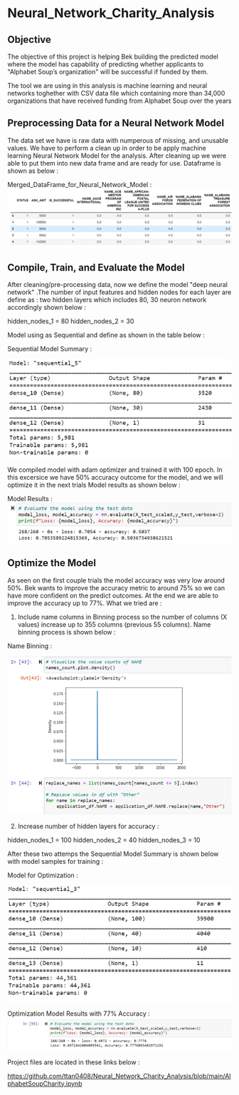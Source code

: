 # Neural_Network_Charity_Analysis

## Objective
The objective of this project is helping Bek building the predicted model where the model has capability of predicting whether applicants to "Alphabet Soup’s organization" will be successful if funded by them.

The tool we are using in this analysis is machine learning and neural networks toghether with CSV data file which containing more than 34,000 organizations that have received funding from Alphabet Soup over the years

## Preprocessing Data for a Neural Network Model

The data set we have is raw data with numperous of missing, and unusable values. We have to perform a clean up in order to be apply machine learning Neural Network Model for the analysis. After cleaning up we were able to put them into new data frame and are ready for use. Dataframe is shown as below :

Merged_DataFrame_for_Neural_Network_Model  : 
 ![alt text][Image1]
  
 [Image1]: https://github.com/ttan0408/Neural_Network_Charity_Analysis/blob/main/Merge_Dataframe.PNG "Merged_DataFrame_for_Neural_Network_Model"

## Compile, Train, and Evaluate the Model

After cleaning/pre-processing data, now we define the model "deep neural network" .The number of input features and hidden nodes for each layer are define as : two hidden layers which includes 80, 30 neuron network accordingly shown below :

hidden_nodes_1 = 80
hidden_nodes_2 = 30
 
Model using as Sequential and define as shown in the table below :

Sequential Model Summary  : 

 ![alt text][Image2]
  
 [Image2]: https://github.com/ttan0408/Neural_Network_Charity_Analysis/blob/main/Sequential_Model_Summary.PNG "Sequential Model Summary"


We compiled model with adam optimizer and trained it with 100 epoch. In this excersice we have 50% accuracy outcome for the model, and we will optimize it in the next trials
Model results as shown below :

Model Results  : 
 ![alt text][Image3]
  
 [Image3]: https://github.com/ttan0408/Neural_Network_Charity_Analysis/blob/main/First_Trained_Model.PNG "Model Results"


## Optimize the Model
As seen on the first couple trials the model accuracy was very low around 50%. Bek wants to improve the accuracy metric to around 75% so we can have more confident on the predict outcomes. At the end we are able to improve the accuracy up to 77%. What we tried are : 

1) Include name columns in Binning process so the number of columns (X values) increase up to 355 columns (previous 55 columns). Name binning process is shown below :

Name Binning  : 

 ![alt text][Image4]
  
 [Image4]: https://github.com/ttan0408/Neural_Network_Charity_Analysis/blob/main/Name_Pins.PNG "Name Binning"
 
2) Increase number of hidden layers for accuracy :

hidden_nodes_1 = 100
hidden_nodes_2 = 40
hidden_nodes_3 = 10

After these two attemps the Sequential Model Summary is shown below with model samples for training :

Model for Optimization  : 

 ![alt text][Image5]
  
 [Image5]: https://github.com/ttan0408/Neural_Network_Charity_Analysis/blob/main/Sequential_Model_Optimizer_Summary.PNG "Model for Optimization"

Optimization Model Results with 77% Accuracy  : 
 ![alt text][Image6]
  
 [Image6]: https://github.com/ttan0408/Neural_Network_Charity_Analysis/blob/main/Optimization.PNG "Optimization Model Results with 77% Accuracy"

Project files are located in these links below :

https://github.com/ttan0408/Neural_Network_Charity_Analysis/blob/main/AlphabetSoupCharity.ipynb


